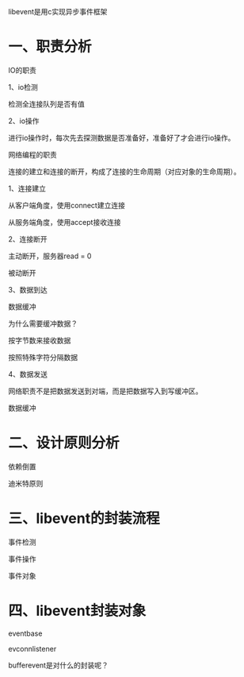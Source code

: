 libevent是用c实现异步事件框架

# 一、职责分析

IO的职责

1、io检测

检测全连接队列是否有值

2、io操作

进行io操作时，每次先去探测数据是否准备好，准备好了才会进行io操作。



网络编程的职责

连接的建立和连接的断开，构成了连接的生命周期（对应对象的生命周期）。

1、连接建立

从客户端角度，使用connect建立连接

从服务端角度，使用accept接收连接



2、连接断开

主动断开，服务器read = 0

被动断开



3、数据到达

数据缓冲

为什么需要缓冲数据？

按字节数来接收数据

按照特殊字符分隔数据



4、数据发送

网络职责不是把数据发送到对端，而是把数据写入到写缓冲区。

数据缓冲

# 二、设计原则分析

依赖倒置

迪米特原则



# 三、libevent的封装流程

事件检测

事件操作

事件对象





# 四、libevent封装对象

eventbase

evconnlistener

bufferevent是对什么的封装呢？